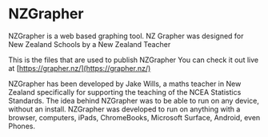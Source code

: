 # NZGrapher
NZGrapher is a web based graphing tool. NZ Grapher was designed for New Zealand Schools by a New Zealand Teacher

This is the files that are used to publish NZGrapher
You can check it out live at [https://grapher.nz/](https://grapher.nz/)

NZGrapher has been developed by Jake Wills, a maths teacher in New Zealand specifically for supporting the teaching of the NCEA Statistics Standards. The idea behind NZGrapher was to be able to run on any device, without an install. NZGrapher was developed to run on anything with a browser, computers, iPads, ChromeBooks, Microsoft Surface, Android, even Phones.
